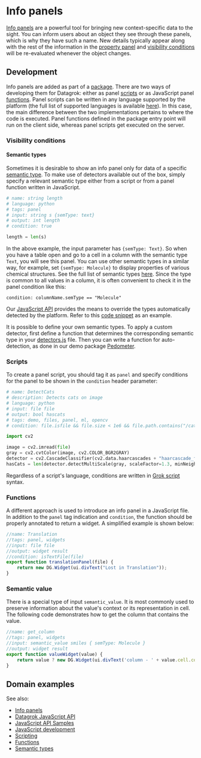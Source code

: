 <!-- TITLE: Add an info panel -->
<!-- SUBTITLE: -->

# Info panels

[Info panels](../../discover/info-panels.md) are a powerful tool for bringing new context-specific data to the sight.
You can inform users about an object they see through these panels, which is why they have such a name. New details
typically appear along with the rest of the information in the [property panel](../../overview/navigation.md#properties)
and [visibility conditions](#visibility-conditions) will be re-evaluated whenever the object changes.

## Development

Info panels are added as part of a [package](../develop.md). There are two ways of developing them for Datagrok: either
as panel [scripts](../../compute/scripting.md) or as JavaScript panel [functions](../../overview/functions/function.md).
Panel scripts can be written in any language supported by the platform (the full list of supported languages is
available [here](../../compute/scripting.md#supported-languages)). In this case, the main difference between the two
implementations pertains to where the code is executed. Panel functions defined in the package entry point will run on
the client side, whereas panel scripts get executed on the server.

### Visibility conditions

#### Semantic types

Sometimes it is desirable to show an info panel only for data of a
specific [semantic type](../../discover/semantic-types.md). To make use of detectors available out of the box, simply
specify a relevant semantic type either from a script or from a panel function written in JavaScript.

```python
# name: string length
# language: python
# tags: panel
# input: string s {semType: text}
# output: int length
# condition: true

length = len(s)
```

In the above example, the input parameter has `{semType: Text}`. So when you have a table open and go to a cell in a
column with the semantic type `Text`, you will see this panel. You can use other semantic types in a similar way, for
example, set `{semType: Molecule}` to display properties of various chemical structures. See the full list of semantic
types [here](../../discover/semantic-types.md#automatic-semantic-type-detection). Since the type is common to all values
in a column, it is often convenient to check it in the panel condition like this:

```Grok Script
condition: columnName.semType == "Molecule"
```

Our [JavaScript API](../js-api.md) provides the means to override the types automatically detected by the platform.
Refer to this [code snippet](https://public.datagrok.ai/js/samples/data-frame/semantic-type-detection) as an example.

It is possible to define your own semantic types. To apply a custom detector, first define a function that determines
the corresponding semantic type in your [detectors.js](../develop.md#package-structure) file. Then you can write a
function for auto-detection, as done in our demo
package [Pedometer](https://github.com/datagrok-ai/public/tree/master/packages/Pedometer).

### Scripts

To create a panel script, you should tag it as `panel` and specify conditions for the panel to be shown in
the `condition` header parameter:

```python
# name: DetectCats
# description: Detects cats on image
# language: python
# input: file file
# output: bool hascats
# tags: demo, files, panel, ml, opencv
# condition: file.isfile && file.size < 1e6 && file.path.contains("/cats/") && (file.name.endsWith("jpg") || file.name.endswith("jpeg"))

import cv2

image = cv2.imread(file)
gray = cv2.cvtColor(image, cv2.COLOR_BGR2GRAY)
detector = cv2.CascadeClassifier(cv2.data.haarcascades + "haarcascade_frontalcatface.xml")
hasCats = len(detector.detectMultiScale(gray, scaleFactor=1.3, minNeighbors=3, minSize=(75, 75))) != 0
```

Regardless of a script's language, conditions are written in [Grok script](../../overview/grok-script.md) syntax.

### Functions

A different approach is used to introduce an info panel in a JavaScript file. In addition to the `panel` tag indication
and `condition`, the function should be properly annotated to return a widget. A simplified example is shown below:

```javascript
//name: Translation
//tags: panel, widgets
//input: file file
//output: widget result
//condition: isTextFile(file)
export function translationPanel(file) {
    return new DG.Widget(ui.divText("Lost in Translation"));
}
```

### Semantic value

There is a special type of input `semantic_value`. It is most commonly used to preserve information about the value's context or its representation in cell. The following code demonstrates how to get the column that contains the value.

```javascript
//name: get_column
//tags: panel, widgets
//input: semantic_value smiles { semType: Molecule }
//output: widget result
export function valueWidget(value) {
    return value ? new DG.Widget(ui.divText('column - ' + value.cell.column.name)) : new DG.Widget(ui.divText('value is empty'));
}
```

## Domain examples

See also:

* [Info panels](../../discover/info-panels.md)
* [Datagrok JavaScript API](../js-api.md)
* [JavaScript API Samples](https://public.datagrok.ai/js/samples/functions/info-panels/info-panels)
* [JavaScript development](../develop.md)
* [Scripting](../../compute/scripting.md)
* [Functions](../../overview/functions/function.md)
* [Semantic types](../../discover/semantic-types.md)
